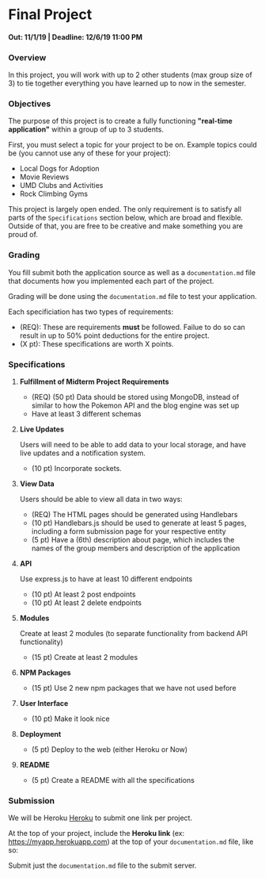 # Final Project
#### Out: 11/1/19 | Deadline: 12/6/19 11:00 PM

### Overview

In this project, you will work with up to 2 other students (max group size of 3) to tie together everything you have learned up to now in the semester.

### Objectives

The purpose of this project is to create a fully functioning **"real-time application"** within a group of up to 3 students.

First, you must select a topic for your project to be on. Example topics could be (you cannot use any of these for your project):

- Local Dogs for Adoption
- Movie Reviews
- UMD Clubs and Activities
- Rock Climbing Gyms

This project is largely open ended. The only requirement is to satisfy all parts of the `Specifications` section below, which are broad and flexible. Outside of that, you are free to be creative and make something you are proud of.

### Grading

You fill submit both the application source as well as a `documentation.md` file that documents how you implemented each part of the project.

Grading will be done using the `documentation.md` file to test your application.

Each specificiation has two types of requirements:
- (REQ): These are requirements **must** be followed. Failue to do so can result in up to 50% point deductions for the entire project.
- (X pt): These specifications are worth X points.


### Specifications


1. **Fulfillment of Midterm Project Requirements**

    - (REQ) (50 pt) Data should be stored using MongoDB, instead of similar to how the Pokemon API and the blog engine was set up
    - Have at least 3 different schemas


2. **Live Updates**

    Users will need to be able to add data to your local storage, and have live updates and a notification system.

    - (10 pt) Incorporate sockets.

3. **View Data**

    Users should be able to view all data in two ways:

    - (REQ) The HTML pages should be generated using Handlebars
    - (10 pt) Handlebars.js should be used to generate at least 5 pages,
              including a form submission page for your respective entity
    - (5 pt) Have a (6th) description about page, which includes the names
             of the group members and description of the application

4. **API**

    Use express.js to have at least 10 different endpoints

    - (10 pt) At least 2 post endpoints
    - (10 pt) At least 2 delete endpoints

4. **Modules**

    Create at least 2 modules (to separate functionality from backend API functionality)

    - (15 pt) Create at least 2 modules

5. **NPM Packages**

    - (15 pt) Use 2 new npm packages that we have not used before

6. **User Interface**

    - (10 pt) Make it look nice

7. **Deployment**

    - (5 pt) Deploy to the web (either Heroku or Now)

8. **README**

    - (5 pt) Create a README with all the specifications

### Submission

We will be Heroku [Heroku](http://heroku.com) to submit one link per project.

At the top of your project, include the **Heroku link** (ex: https://myapp.herokuapp.com) at the top of your `documentation.md` file, like so:

Submit just the `documentation.md` file to the submit server.
